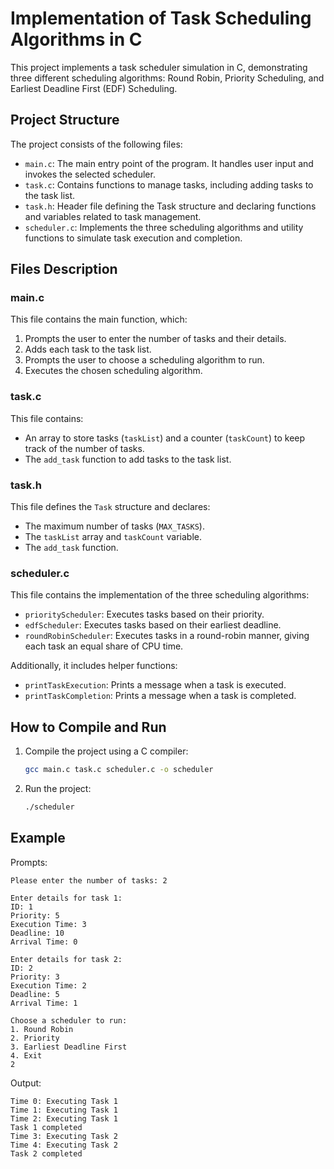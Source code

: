 # Implementation of Task Scheduling Algorithms in C

This project implements a task scheduler simulation in C, demonstrating three different scheduling algorithms: Round Robin, Priority Scheduling, and Earliest Deadline First (EDF) Scheduling.

## Project Structure

The project consists of the following files:

- `main.c`: The main entry point of the program. It handles user input and invokes the selected scheduler.
- `task.c`: Contains functions to manage tasks, including adding tasks to the task list.
- `task.h`: Header file defining the Task structure and declaring functions and variables related to task management.
- `scheduler.c`: Implements the three scheduling algorithms and utility functions to simulate task execution and completion.

## Files Description

### main.c

This file contains the main function, which:
1. Prompts the user to enter the number of tasks and their details.
2. Adds each task to the task list.
3. Prompts the user to choose a scheduling algorithm to run.
4. Executes the chosen scheduling algorithm.

### task.c

This file contains:
- An array to store tasks (`taskList`) and a counter (`taskCount`) to keep track of the number of tasks.
- The `add_task` function to add tasks to the task list.

### task.h

This file defines the `Task` structure and declares:
- The maximum number of tasks (`MAX_TASKS`).
- The `taskList` array and `taskCount` variable.
- The `add_task` function.

### scheduler.c

This file contains the implementation of the three scheduling algorithms:
- `priorityScheduler`: Executes tasks based on their priority.
- `edfScheduler`: Executes tasks based on their earliest deadline.
- `roundRobinScheduler`: Executes tasks in a round-robin manner, giving each task an equal share of CPU time.

Additionally, it includes helper functions:
- `printTaskExecution`: Prints a message when a task is executed.
- `printTaskCompletion`: Prints a message when a task is completed.

## How to Compile and Run

1. Compile the project using a C compiler:
   ```sh
   gcc main.c task.c scheduler.c -o scheduler
2. Run the project:
   ```sh
   ./scheduler
   
## Example
Prompts:
```plaintext
Please enter the number of tasks: 2

Enter details for task 1:
ID: 1
Priority: 5
Execution Time: 3
Deadline: 10
Arrival Time: 0

Enter details for task 2:
ID: 2
Priority: 3
Execution Time: 2
Deadline: 5
Arrival Time: 1

Choose a scheduler to run:
1. Round Robin
2. Priority
3. Earliest Deadline First
4. Exit
2
```
Output:
```
Time 0: Executing Task 1
Time 1: Executing Task 1
Time 2: Executing Task 1
Task 1 completed
Time 3: Executing Task 2
Time 4: Executing Task 2
Task 2 completed
```
